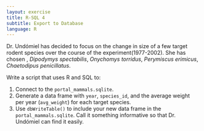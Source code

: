 ```yaml
---
layout: exercise
title: R-SQL 4
subtitle: Export to Database
language: R
---
```


Dr. Undómiel has decided to focus on the change in size of a few target rodent 
species over the course of the experiment(1977-2002). She has chosen , *Dipodymys spectabilis*, *Onychomys torridus*, *Perymiscus erimicus*, 
*Chaetodipus penicillatus*. 

Write a script that uses R and SQL to: 

1. Connect to the `portal_mammals.sqlite`.
2. Generate a data frame with `year`, `species_id`, and the average weight per 
year (`avg_weight`) for each target species.
3. Use `dbWriteTable()` to include your new data frame in the 
`portal_mammals.sqlite`. Call it something informative so that Dr. Undómiel can 
find it easily.
  
